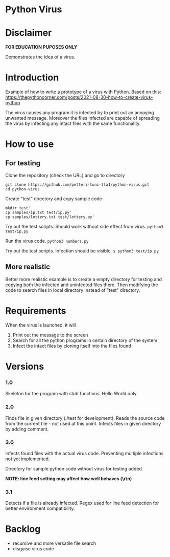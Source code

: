 # Python Virus

# Disclaimer

**FOR EDUCATION PUPOSES ONLY**

Demonstrates the idea of a virus.

# Introduction

Example of how to write a prototype of a virus with Python.
Based on this: https://thepythoncorner.com/posts/2021-08-30-how-to-create-virus-python

The virus causes any program it is infected by to print out an annoying unwanted message. Moreover the files infected are capable of spreading the virus by infecting any intact files with the same functionality.

# How to use

## For testing

Clone the repository (check the URL) and go to directory

```
git clone https://github.com/petteri-tuni-tla1/python-virus.git
cd python-virus
```

Create "test" directory and copy sample code

```
mkdir test'
cp samples/ip.txt test/ip.py'
cp samples/lottery.txt test/lottery.py'
```

Try out the test scripts. Should work without side effect from virus.
`python3 test/ip.py`

Run the virus code.
`python3 numbers.py`

Try out the test scripts. Infection should be visible.
`$ python3 test/ip.py`

## More realistic

Better more realistic example is to create a empty directory for testing and copying both the infected and uninfected files there. Then modifying the code to search files in local directory instead of "test" directory.

# Requirements

When the virus is launched, it will
1. Print out the message to the screen
2. Search for all the python programs in certain directory of the system
3. Infect the intact files by cloning itself into the files found

# Versions

### 1.0

Skeleton for the program with stub functions. 
Hello World only.

### 2.0

Finds file in given directory (./test for development).
Reads the source code from the current file - not used at this point.
Infects files in given directory by adding comment.

### 3.0

Infects found files with the actual virus code.
Preventing multiple infections not yet implemented.

Directory for sample python code without virus for testing added.

**NOTE: line feed setting may affect how well behaves (\r\n)**

### 3.1

Detects if a file is already infected.
Regex used for line feed detection for better environment compatibility.


# Backlog

* recursive and more versatile file search
* disguise virus code
